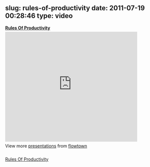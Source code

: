 slug: rules-of-productivity
date: 2011-07-19 00:28:46
type: video
---

<div style="width:425px" id="__ss_2756161"> <strong style="display:block;margin:12px 0 4px"><a href="http://www.slideshare.net/flowtown/rules-of-productivity-2756161" title="Rules Of Productivity" target="_blank">Rules Of Productivity</a></strong> <iframe src="http://www.slideshare.net/slideshow/embed_code/2756161" width="425" height="355" frameborder="0" marginwidth="0" marginheight="0" scrolling="no"></iframe> <div style="padding:5px 0 12px"> View more <a href="http://www.slideshare.net/" target="_blank">presentations</a> from <a href="http://www.slideshare.net/flowtown" target="_blank">flowtown</a> </div> </div>

[Rules Of Productivity](http://www.slideshare.net/flowtown/rules-of-productivity-2756161)
